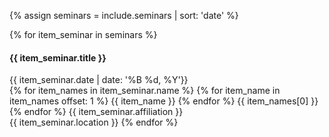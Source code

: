 {% assign seminars = include.seminars | sort: 'date' %}

<html>
  <section>
    <div class="row">
      <div class="col-md-12">
        {% for item_seminar in seminars %}
          <h4>
          {{ item_seminar.title }}
          </h4>
          {{ item_seminar.date | date: '%B %d, %Y'}}
          <br />
          {% for item_names in item_seminar.name %}
              {% for item_name in item_names offset: 1 %}
                {{ item_name }}
              {% endfor %}
              {{ item_names[0] }}
              <br />
          {% endfor %}
          {{ item_seminar.affiliation }}
          <br />
          {{ item_seminar.location }}
        {% endfor %}
       </div>
    </div>
  </section>
</html>
